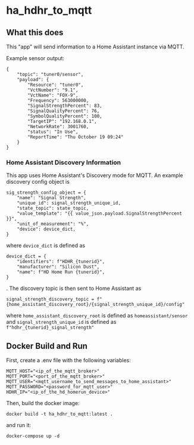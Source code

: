 # ha_hdhr_to_mqtt

## What this does
This "app" will send information to a Home Assistant instance via MQTT. 

Example sensor output:
```
{
    "topic": "tuner0/sensor", 
    "payload": {
        "Resource": "tuner0",
        "VctNumber": "9.1",
        "VctName": "FOX-9",
        "Frequency": 563000000,
        "SignalStrengthPercent": 83,
        "SignalQualityPercent": 76,
        "SymbolQualityPercent": 100,
        "TargetIP": "192.168.0.1",
        "NetworkRate": 3001760,
        "status": "In Use",
        "ReportTime": "Thu October 19 09:24"
    }
}
```

### Home Assistant Discovery Information
This app uses Home Assistant's Discovery mode for MQTT. An example discovery config object is
```
sig_strength_config_object = {
    "name": "Signal Strength",
    "unique_id": signal_strength_unique_id,
    "state_topic": state_topic,
    "value_template": "{{ value_json.payload.SignalStrengthPercent }}",
    "unit_of_measurement": "%",
    "device": device_dict,
}
```
where `device_dict` is defined as 
```
device_dict = {
    "identifiers": f"HDHR_{tunerid}",
    "manufacturer": "Silicon Dust",
    "name": f"HD Home Run {tunerid}",
}
```
. The discovery topic is then sent to Home Assistant as
```
signal_strength_discovery_topic = f"{home_assistant_discovery_root}/{signal_strength_unique_id}/config"
```
where `home_assistant_discovery_root` is defined as `homeassistant/sensor` and `signal_strength_unique_id` is defined as `f"hdhr_{tunerid}_signal_strength"`

## Docker Build and Run
First, create a .env file with the following variables:
```
MQTT_HOST="<ip_of_the_mqtt_broker>"
MQTT_PORT="<port_of_the_mqtt_broker>"
MQTT_USER="<mqtt_username_to_send_messages_to_home_assistant>"
MQTT_PASSWORD="<password_for_mqtt_user>"
HDHR_IP="<ip_of_the_hd_homerun_device>"
```
Then, build the docker image:
```
docker build -t ha_hdhr_to_mqtt:latest .
```
and run it:
```
docker-compose up -d
```
